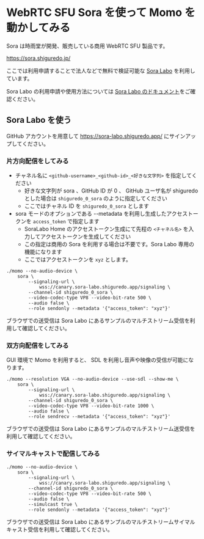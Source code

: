 # WebRTC SFU Sora を使って Momo を動かしてみる

Sora は時雨堂が開発、販売している商用 WebRTC SFU 製品です。

https://sora.shiguredo.jp/

ここでは利用申請することで法人などで無料で検証可能な [Sora Labo](https://sora-labo.shiguredo.app/) を利用しています。

Sora Labo の利用申請や使用方法については [Sora Labo のドキュメント](https://github.com/shiguredo/sora-labo-doc)をご確認ください。

## Sora Labo を使う

GitHub アカウントを用意して https://sora-labo.shiguredo.app/ にサインアップしてください。

### 片方向配信をしてみる

- チャネル名に `<github-username>_<github-id>_<好きな文字列>` を指定してください
    - 好きな文字列が sora 、GitHub ID が 0 、 GitHub ユーザ名が shiguredo とした場合は `shiguredo_0_sora` のように指定してください
    - ここではチャネル ID を `shiguredo_0_sora` とします
- sora モードのオプションである --metadata を利用し生成したアクセストークンを `access_token` で指定します
    - SoraLabo Home のアクセストークン生成にて先程の `<チャネル名>` を入力してアクセストークンを生成してください
    - この指定は商用の Sora を利用する場合は不要です。Sora Labo 専用の機能になります
    - ここではアクセストークンを `xyz` とします。

```shell
./momo --no-audio-device \
    sora \
        --signaling-url \
            wss://canary.sora-labo.shiguredo.app/signaling \
        --channel-id shiguredo_0_sora \
        --video-codec-type VP8 --video-bit-rate 500 \
        --audio false \
        --role sendonly --metadata '{"access_token": "xyz"}'
```

ブラウザでの送受信は Sora Labo にあるサンプルのマルチストリーム受信を利用して確認してください。

### 双方向配信をしてみる

GUI 環境で Momo を利用すると、 SDL を利用し音声や映像の受信が可能になります。

```shell
./momo --resolution VGA --no-audio-device --use-sdl --show-me \
    sora \
        --signaling-url \
            wss://canary.sora-labo.shiguredo.app/signaling \
        --channel-id shiguredo_0_sora \
        --video-codec-type VP8 --video-bit-rate 1000 \
        --audio false \
        --role sendrecv --metadata '{"access_token": "xyz"}'
```

ブラウザでの送受信は Sora Labo にあるサンプルのマルチストリーム送受信を利用して確認してください。

### サイマルキャストで配信してみる

```shell
./momo --no-audio-device \
    sora \
        --signaling-url \
            wss://canary.sora-labo.shiguredo.app/signaling \
        --channel-id shiguredo_0_sora \
        --video-codec-type VP8 --video-bit-rate 500 \
        --audio false \
        --simulcast true \
        --role sendonly --metadata '{"access_token": "xyz"}'
```

ブラウザでの送受信は Sora Labo にあるサンプルのマルチストリームサイマルキャスト受信を利用して確認してください。
